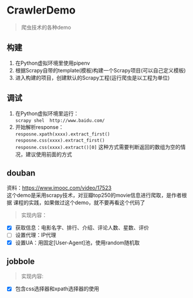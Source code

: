 # CrawlerDemo
> 爬虫技术的各种demo
## 构建
1. 在Python虚拟环境里使用pipenv
2. 根据Scrapy自带的template(模板)构建一个Scrapy项目(可以自己定义模板)
3. 进入构建的项目，创建默认的Scrapy工程(运行爬虫是以工程为单位)

## 调试
1. 在Python虚拟环境里运行：  
 `scrapy shel  http://www.baidu.com/`
2. 开始解析response：  
`resposne.xpath(xxxx).extract_first()`  
`resposne.css(xxxx).extract_first()`  
`resposne.css(xxxx).extract()[0]`  这种方式需要判断返回的数组为空的情况，建议使用前面的方式 

## douban
资料：https://www.imooc.com/video/17523  
这个demo是采用scrapy技术，对豆瓣top250的movie信息进行爬取，是作者根据
课程的实践，如果做过这个demo，就不要再看这个代码了  

>实现内容：  

- [x] 获取信息：电影名字、排行、介绍、评论人数、星数、评价
- [ ] 设置代理：IP代理
- [x] 设置UA：用固定[User-Agent]池，使用random随机取

## jobbole
> 实现内容:

- [x] 包含css选择器和xpath选择器的使用  